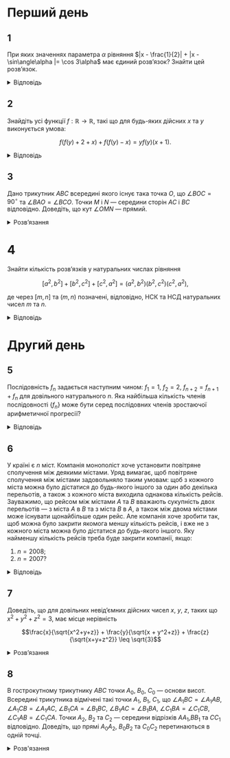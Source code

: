 # Перший день
## 1
При яких значеннях параметра $\alpha$ рівняння $|x - \frac{1}{2}| + |x - \sin\angle\alpha |= \cos 3\alpha$ має єдиний розв’язок? Знайти цей розв’язок.

<details><summary>Відповідь</summary>

$x = \frac{1}{2}$ при $\alpha = (-1)^n \frac{\pi}{6} + \pi n$, $n \in \mathbb{Z}$.
<details><summary>Розв’язання</summary>

Графік функції $y = | x - a | + | x - b |$ при $b > a$. Зрозуміло, що рівняння $| x - a | + | x - b | = c$ може мати єдиний розв’язок лише при умові $a = b$ і $c = 0$.  

Таким чином для нашого рівняння повинні виконуватись одночасно такі умови $\begin{cases} \cos3\alpha = 0 \\ \sin\angle 2\alpha = -1 \end{cases} \implies \begin{cases} \alpha = (-1)^n \frac{\pi}{6} + \pi n \\ \alpha = \frac{\pi}{6} + \frac{1}{3}\pi k \end{cases}$, $n, k \in \mathbb{Z}$. Спільним розв’язком цієї системи будуть значення $\alpha = (-1)^n \frac{\pi}{6} + \pi n$, $n \in \mathbb{Z}$ і $x = \frac{1}{2}$.
</details></details>

## 2
Знайдіть усі функції $f:\mathbb{R} \to \mathbb{R}$, такі що для будь-яких дійсних $x$ та $y$ виконується умова:  
```math
f (f (y) + 2 + x) + f (f (y) - x) = yf (y)(x + 1).
```
<details><summary>Відповідь</summary>

$f(x) = 0$.
<details><summary>Розв’язання</summary>

Зробимо підстановку $x = -2 - t$, де $t$ — довільне дійсне число, тоді одержимо, що $f (f (y) - t) + f (f (y) + 2 + t) = -yf (y)(t + 1)$.
Бачимо, що ліва частина не змінилася, а перед правою з’явився знак мінус. Отже, при всіх $y$ та $t$ повинно виконуватись $yf (y)(t + 1) = 0$, звідки $f (y) = 0$ при всіх $y \neq 0$.  

Зробимо підстановку $x = -2, y = 1$. Отримаємо: $f (0) + f (2) = 0$, оскільки $f (2) = 0$, то й $f (0) = 0$. Очевидно, що функція тотожній нуль задовольняє умову.
</details></details>

## 3
Дано трикутник $ABC$ всередині якого існує така точка $O$, що $\angle BOC = 90^\circ$ та $\angle BAO = \angle BCO$. Точки $M$ і $N$ — середини сторін $AC$ і $BC$ відповідно. Доведіть, що кут $\angle OMN$ — прямий.
<details><summary>Розв’язання</summary>

Розглянемо сторону $BC$, побудуємо ній коло $w$ як на діаметрі. За умовою задачі точка $O$ повинна знаходиться на цьому колі. Побудуємо коло $w_1$ рівне колу $w$, яке перетинається з колом $w$ по відрізку $BO$. За умовою про рівність кутів, точка $A$ повинна лежати на колі $w_1$, зрозуміло на якій саме дузі цього кола. Проведемо пряму $CO$ до перетину з колом $w_1$ в точці $D$. Тоді трикутники $BOC$ і $BOD$ рівні прямокутні трикутники. Оскільки $BC$ — діаметр кола $w$, то $BD$ — діаметр кола $w_1$, тому кут $\angle BAD$ — прямий. Розглянемо гомотетію $H_C^{0.5}$ і позначимо коло $w_2 = H_C^{0.5}(w_1)$. Очевидно, що $M = H_C^{0.5}(A)$, $N = H_C^{0.5}(B)$, $O = H_C^{0.5}(D)$. Оскільки коло $w_1$ проходить через точки $A$, $B$, $D$, то коло $w$ проходить через точки $M$, $N$, $O$ і $ON$ — діаметр цього кола. Тому $\angle OMN$ — прямий.
</details>

# 4
Знайти кількість розв’язків у натуральних числах рівняння
```math
[a^2, b^2] + [b^2, c^2] + [c^2, a^2] = (a^2, b^2)(b^2, c^2)(c^2, a^2),
```
де через $[m,n]$ та $(m, n)$ позначені, відповідно, НСК та НСД натуральних чисел $m$ та $n$.
<details><summary>Відповідь</summary>

розв’язків нескінченно багато.
<details><summary>Розв’язання</summary>

Нехай $a = px$, $b = py$, $c = pz$, де $p$, $x$, $y$, $z$ — попарно взаємно прості числа. Тоді рівняння набуває такого вигляду: $(pxy)^2 + (pxz)^2 + (pyz)^2 = (p^2)^3 \iff x^2y^2 + x^2z^2 + y^2z^2 = p^4 \iff x^2(y^2+z^2) = (p^2 - yz)(p^2+yz)$. Якщо $p^2 = y^2 + yz + z^2$, то $x^2(y^2 + z^2) = (y^2 + 2yz + z^2)(y^2 + z^2)$. За таких умов маємо розв’язком таку трійку $(p(y + z), py, pz)$.

Залишається показати, що існує нескінченно більше трійок натуральних чисел $(p, y, z)$ для яких справджується рівність: $p^2 = y^2 + yz + z^2$. Позначимо $u = \frac{v}{p}$, $v = \frac{z}{p}$, тобто треба показати, що рівняння $u^2 + uv + v^2 = 1$ має нескінченно багато розв’язків в раціональних координатах. Одна точка є - це $(1, 0)$. Виберемо раціональне $k$, тоді пряма $v = k(u - 1)$ перетинає криву (еліпс) $u^2 + uv + v^2 = 1$ ще в одній точці окрім $(1,0)$, яка, за теоремою Вієта, є раціональною.
</details></details>

# Другий день
## 5
Послідовність ${f_n}$ задається наступним чином: $f_1 = 1$, $f_2 = 2$, $f_{n+2} = f_{n+1} + f_n$ для довільного натурального $n$. Яка найбільша кількість членів послідовності $\{f_n\}$ може бути серед послідовних членів зростаючої арифметичної прогресії?

<details><summary>Відповідь</summary>
3
<details><summary>Розв’язання</summary>

Нехай перших два послідовних члени — це $f_l = a$, $f_m = a + d$. Оскільки $a > 0$, $d > 0$, то $f_{m+1} > f_m$, $f_{m+2} = f_{m+1} + f_m > 2a + 2d > a + 2d$, тому третім елементом може бути лише $f_{m+1}$. Тобто $f_{m+1} = a + 2d$. Зрозуміло, що наступний член прогресії вже не буде задовольняти умови, оскільки $f_{m+2} = 2a + 3d > a + 3d$. Ну а приклад трьох послідовних членів прогресії легко знайти: 1, 2, 3, або 2, 5, 8.
</details></details>

## 6
У країні є $n$ міст. Компанія монополіст хоче установити повітряне сполучення між деякими містами. Уряд вимагає, щоб повітряне сполучення між містами задовольняло таким умовам: щоб з кожного міста можна було дістатися до будь-якого іншого за один або декілька перельотів, а також з кожного міста виходила однакова кількість рейсів. Зауважимо, що рейсом між містами $A$ та $B$ вважають сукупність двох перельотів — з міста $A$ в $B$ та з міста $B$ в $A$, а також між двома містами може існувати щонайбільше один рейс. Але компанія хоче зробити так, щоб можна було закрити якомога меншу кількість рейсів, і вже не з кожного міста можна було дістатися до будь-якого іншого. Яку найменшу кількість рейсів треба буде закрити компанії, якщо:
1. $n = 2008$;
2. $n = 2007$?
<details><summary>Відповідь</summary>

1. 1;
2. 2.
<details><summary>Розв’язання</summary>

1. Розіб’ємо усі міста на дві групи з 1003 та 1005 міст в кожній. В кожній з цих груп з’єднаємо усі міста за циклом, вийде степінь кожної вершини 2. Далі виділимо у кожній з компонент по одному місту та з’єднаємо їх рейсом „007“. Решту парну кількість міст у кожній групі з’єднаємо між собою додатковими діагоналями всередині групи таким чином, щоб степінь кожної вершини стала 3 (рис.5). Зрозуміло, що достатньо розірвати рейс „007“ і умови виконані. Таким чином для подібних конструкцій відповідь 1.
2. Позначимо цю мінімальну кількість через $\Delta$. Очевидно, що $\Delta \leq 2$, для цього достатньо з’єднати міста за будь-яким циклом, тобто з кожного міста виходить рівно 2 рейси. Тоді достатньо виключити будь-які два рейси і відразу система розпадеться на дві непов’язані між собою множини міст. Покажемо, що в цьому випадку $\Delta = 2$.
    Від супротивного, припустимо, що $\Delta = 1$, тоді після вилучення цього рейсу все розпадається на 2 групи зв’язних проміж собою міст. В одній з цих двох груп буде $2m$ — парна кількість міст. Якщо до вилучення степінь кожної вершини була $k$, то усього в цій групі буде така кількість рейсів: $\frac{1}{2}((2m-1)k + (k-1)) = \frac{1}{2}(2mk-1)$ — не ціле число, що призводить до суперечності.
</details></details>

## 7
Доведіть, що для довільних невід’ємних дійсних чисел $x$, $y$, $z$, таких що $x^2 + y^2 + z^2 = 3$, має місце нерівність
```math
\frac{x}{\sqrt{x^2+y+z}} + \frac{y}{\sqrt{x + y^2+z}} + \frac{z}{\sqrt{x+y+z^2}} \leq \sqrt{3}
```
<details><summary>Розв’язання</summary>

З нерівності Коші — Буняковського випливає, що достатньо довести таку нерівність: $\left(\frac{x}{x^2+y+z} + \frac{y}{x + y^2+z} + \frac{z}{x+y+z^2}\right)(x+y+z) \leq \sqrt{3}$. Але, оскільки $(x+y+z)^3 \leq 3(x^2+y^2+z^2)=9$, то достатньо довести, що $\frac{x}{x^2+y+z} + \frac{y}{x + y^2+z} + \frac{z}{x+y+z^2} \leq 1$.

Маємо $(a^2 + b + c)(1+ b + c) \geq (a + b + c)^2$ для невід’ємних $a$, $b$, $c$. Тому $\frac{a}{a^2+b+c} \leq \frac{a(1+b+c)}{(a + b + c)^2}$. Якщо усі ці нерівності додати, одержимо, що достатньо довести таке: $\frac{x(1+y+z)+y(1+z+x)+z(1+x+y)}{(x+y+z)^2} \leq 1$ яке рівносильне $x + y + z \leq x^2 + y^2 + z^2 = 3$ а це вже було доведено вище.
</details>

## 8
В гострокутному трикутнику $ABC$ точки $A_0$, $B_0$, $C_0$ — основи висот. Всередині трикутника відмічені такі точки $A_1$, $B_1$, $C_1$, що $\angle A_1BC = \angle A_1AB$, $\angle A_1CB = \angle A_1AC$, $\angle B_1CA= \angle B_1BC$, $\angle B_1AC = \angle B_1BA$, $\angle C_1BA= \angle C_1CB$, $\angle C_1AB = \angle C_1CA$. Точки $A_2$, $B_2$ та $C_2$ — середини відрізків $AA_1$,$BB_1$ та $CC_1$ відповідно. Доведіть, що прямі $A_0A_2$, $B_0B_2$ та $C_0C_2$ перетинаються в одній точці.

<details><summary>Розв'язання</summary>

Позначимо через $H$ — ортоцентр $\triangle ABC$, $A_3$ — перетин прямих $AA_1$ та $BC$. Тоді 
$\triangle A_3BA_1 \sim \triangle ABA_3$, $\triangle A_1A_3C \sim \triangle ACA_3 \implies CA_3^2 = A_1A_3 \cdot AA_3 = BA_3^2 \implies CA_3 = BA_3$. Оскільки $\angle BA_1C = 180^\circ − \angle BAC$, через трикутники $BB_0A$ та $CC_0A$ можна легко знайти, що $\angle BHC =180^\circ − \angle BAC$, тобто $\angle BA_1C = \angle BHC$, тому точки $B$, $H$, $A_1$, $C$ циклічні, і тоді $\angle HA_1C = 180^\circ − \angle HBC = 90^\circ + \gamma$. Оскільки $\angle A_3A_1C = \angle A_1AC + \angle A_1CA = \gamma \implies \angle HA_1A_3 = \angle HA_1C − \angle A_3A_1C = 90^\circ − \gamma + \gamma = 90^\circ = \angle HA_1A$. Звідси ми бачимо, що точки $A$, $C_0$, $H$, $A_1$ — циклічні, тому $\angle AA_1C_0 = \angle AHC_0 = 180^\circ − \angle AHC = 180^\circ − \angle A_0HC_0 = \beta$, оскільки точки $B$, $C_0$, $H$, $A_1$ також циклічні. Тому $\triangle AA_1C_0 \sim \triangle ABA_3$. Якщо аналогічно до зроблених побудов знайти точку $C_3 = CC_1 \cap AB$, то це буде середина сторони $AB$, тому точки $C_3$ і $A_2$ — середини відповідних сторін у подібних трикутниках. Тому $\angle C_0A_2A_1 = \angle A_3C_3B = \alpha$. Але $\angle C_0A_0A_3 = 90^\circ + \angle AA_0C_0 = 90^\circ + \angle C_0BH = 180^\circ − \alpha$, тому й точки $A_0$, $C_0$, $A_2$, $A_3$ — циклічні. Тому точка $A_2$ належить колу дев’яти точок $\triangle ABC$. Аналогічно точки $B_2$ та $C_2$ також належать цьому колу.

Тоді з вище одержаного маємо, що $\angle C_0A_1A_2 = \beta$, $\angle C_0A_2A_1 = \alpha$, тому $\triangle A_1A_2C_0 \sim \triangle ABC \implies \frac{C_0A_2}{AC} \frac{A_2A_1}{AB}$, аналогічно $\frac{B_0A_2}{AB} = \frac{A_2A_1}{AC} \implies \frac{C_0A_2}{B_0A_2} = \frac{AC^2}{AB^2} =  \frac{\sin\angle C_0A_0A_2}{\sin\angle B_0A_0A_2}$, оскільки $A_0$, $B_0$, $C_0$ та $A_2$ лежать на одному колі. Аналогічно $\frac{B_0C_2}{A_0C_2}=\frac{BC^2}{AC^2} = \frac{\sin\angle B_0C_0C_2}{\sin\angle A_0C_0C_2}$ і $\frac{A_0B_2}{C_0B_2}=\frac{AB^2}{CB^2} = \frac{\sin\angle A_0B_0B_2}{\sin\angle C_0B_0B_2}$. Перемножимо останні рівності $\frac{\sin\angle C_0A_0A_2}{\sin\angle B_0A_0A_2} \cdot \frac{\sin\angle B_0C_0C_2}{\sin\angle A_0C_0C_2} \cdot \frac{\sin\angle A_0B_0B_2}{\sin\angle C_0B_0B_2} = 1$, і з теореми Чеви одержимо, що прямі $A_0A_2$, $B_0B_2$, та $C_0C_2$ перетинаються в одній точці.
</details>
